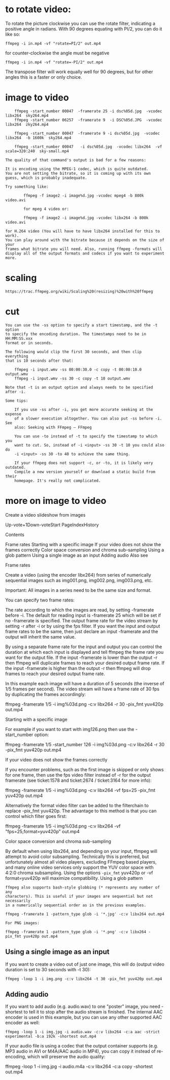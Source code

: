 
# to rotate video:

To rotate the picture clockwise you can use the rotate filter, indicating a
positive angle in radians. With 90 degrees equating with PI/2, you can do it
like so:

    ffmpeg -i in.mp4 -vf "rotate=PI/2" out.mp4

for counter-clockwise the angle must be negative

    ffmpeg -i in.mp4 -vf "rotate=-PI/2" out.mp4

The transpose filter will work equally well for 90 degrees, but for other
angles this is a faster or only choice.
    

# image to video

        ffmpeg -start_number 00047  -framerate 25 -i dsc%05d.jpg  -vcodec libx264  sky264.mp4
        ffmpeg -start_number 06257  -framerate 9  -i DSC%05d.JPG  -vcodec libx264  zky264.mp4

        ffmpeg -start_number 00047  -framerate 9 -i dsc%05d.jpg  -vcodec libx264  -b 1600k  sky264.mp4

        ffmpeg -start_number 00047   -i dsc%05d.jpg  -vcodec libx264  -vf scale=320:240  sky-small.mp4

    The quality of that command's output is bad for a few reasons:

    It is encoding using the MPEG-1 codec, which is quite outdated.
    You are not setting the bitrate, so it is coming up with its own guess, which is probably inadequate.

    Try something like:

            ffmpeg -f image2 -i image%d.jpg -vcodec mpeg4 -b 800k video.avi

            for mpeg 4 video or:

            ffmpeg -f image2 -i image%d.jpg -vcodec libx264 -b 800k video.avi

    for H.264 video (You will have to have libx264 installed for this to work).
    You can play around with the bitrate because it depends on the size of your
    frames what bitrate you will need. Also, running ffmpeg -formats will
    display all of the output formats and codecs if you want to experiment
    more.


# scaling

    https://trac.ffmpeg.org/wiki/Scaling%20(resizing)%20with%20ffmpeg


# cut
    

    You can use the -ss option to specify a start timestamp, and the -t option
    to specify the encoding duration. The timestamps need to be in HH:MM:SS.xxx
    format or in seconds.

    The following would clip the first 30 seconds, and then clip everything
    that is 10 seconds after that:

        ffmpeg -i input.wmv -ss 00:00:30.0 -c copy -t 00:00:10.0 output.wmv
        ffmpeg -i input.wmv -ss 30 -c copy -t 10 output.wmv

    Note that -t is an output option and always needs to be specified after -i.

    Some tips:

        If you use -ss after -i, you get more accurate seeking at the expense
        of a slower execution altogether. You can also put -ss before -i. See
        also: Seeking with FFmpeg – FFmpeg

        You can use -to instead of -t to specify the timestamp to which you
        want to cut. So, instead of -i <input> -ss 30 -t 10 you could also do
        -i <input> -ss 30 -to 40 to achieve the same thing.

        If your ffmpeg does not support -c, or -to, it is likely very outdated.
        Compile a new version yourself or download a static build from their
        homepage. It's really not complicated.



# more on image to video

Create a video slideshow from images

Up-vote+1Down-voteStart PageIndexHistory 

Contents

Frame rates
    Starting with a specific image
    If your video does not show the frames correctly
    Color space conversion and chroma sub-sampling
    Using a glob pattern
    Using a single image as an input
    Adding audio
    Also see

Frame rates

Create a video (using the encoder libx264) from series of numerically sequential images such as img001.png, img002.png, img003.png, etc.

Important: All images in a series need to be the same size and format.

You can specify two frame rates:

The rate according to which the images are read, by setting -framerate before -i. The default for reading input is -framerate 25 which will be set if no -framerate is specified.
    The output frame rate for the video stream by setting -r after -i or by using the fps filter. If you want the input and output frame rates to be the same, then just declare an input -framerate and the output will inherit the same value. 

By using a separate frame rate for the input and output you can control the duration at which each input is displayed and tell ffmpeg the frame rate you want for the output file. If the input -framerate is lower than the output -r then ffmpeg will duplicate frames to reach your desired output frame rate. If the input -framerate is higher than the output -r then ffmpeg will drop frames to reach your desired output frame rate.

In this example each image will have a duration of 5 seconds (the inverse of 1/5 frames per second). The video stream will have a frame rate of 30 fps by duplicating the frames accordingly:

ffmpeg -framerate 1/5 -i img%03d.png -c:v libx264 -r 30 -pix_fmt yuv420p out.mp4

Starting with a specific image

For example if you want to start with img126.png then use the -start_number option:

ffmpeg -framerate 1/5 -start_number 126 -i img%03d.png -c:v libx264 -r 30 -pix_fmt yuv420p out.mp4

If your video does not show the frames correctly

If you encounter problems, such as the first image is skipped or only shows for one frame, then use the ​fps video filter instead of -r for the output framerate (see ticket:1578 and ticket:2674 / ticket:3164 for more info):

ffmpeg -framerate 1/5 -i img%03d.png -c:v libx264 -vf fps=25 -pix_fmt yuv420p out.mp4

Alternatively the ​format video filter can be added to the ​filterchain to replace -pix_fmt yuv420p. The advantage to this method is that you can control which filter goes first:

ffmpeg -framerate 1/5 -i img%03d.png -c:v libx264 -vf "fps=25,format=yuv420p" out.mp4

Color space conversion and chroma sub-sampling

By default when using libx264, and depending on your input, ffmpeg will attempt
to avoid color subsampling. Technically this is preferred, but unfortunately
almost all video players, excluding FFmpeg based players, and many online video
services only support the YUV color space with 4:2:0 chroma subsampling. Using
the options `-pix_fmt` yuv420p or -vf format=yuv420p will maximize compatibility.
Using a glob pattern

    ffmpeg also supports bash-style globbing (* represents any number of any
    characters). This is useful if your images are sequential but not necessarily
    in a numerically sequential order as in the previous examples.

    ffmpeg -framerate 1 -pattern_type glob -i '*.jpg' -c:v libx264 out.mp4

    For PNG images:

    ffmpeg -framerate 1 -pattern_type glob -i '*.png' -c:v libx264 -pix_fmt yuv420p out.mp4

## Using a single image as an input

If you want to create a video out of just one image, this will do (output video
duration is set to 30 seconds with -t 30):

    ffmpeg -loop 1 -i img.png -c:v libx264 -t 30 -pix_fmt yuv420p out.mp4

## Adding audio

If you want to add audio (e.g. audio.wav) to one "poster" image, you need
-shortest to tell it to stop after the audio stream is finished. The internal
AAC encoder is used in this example, but you can use any other supported AAC
encoder as well:

    ffmpeg -loop 1 -i img.jpg -i audio.wav -c:v libx264 -c:a aac -strict experimental -b:a 192k -shortest out.mp4

If your audio file is using a codec that the output container supports (e.g. MP3 audio in AVI or M4A/AAC audio in MP4), you can copy it instead of re-encoding, which will preserve the audio quality:

ffmpeg -loop 1 -i img.jpg -i audio.m4a -c:v libx264 -c:a copy -shortest out.mp4


